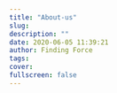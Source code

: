 ```yaml
---
title: "About-us"
slug:
description: ""
date: 2020-06-05 11:39:21
author: Finding Force
tags:
cover:
fullscreen: false
---
```

